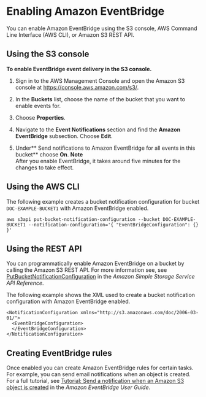 # Enabling Amazon EventBridge<a name="enable-event-notifications-eventbridge"></a>

You can enable Amazon EventBridge using the S3 console, AWS Command Line Interface \(AWS CLI\), or Amazon S3 REST API\. 

## Using the S3 console<a name="eventbridge-console"></a>

**To enable EventBridge event delivery in the S3 console\.**

1. Sign in to the AWS Management Console and open the Amazon S3 console at [https://console\.aws\.amazon\.com/s3/](https://console.aws.amazon.com/s3/)\.

1. In the **Buckets** list, choose the name of the bucket that you want to enable events for\.

1. Choose **Properties**\.

1. Navigate to the **Event Notifications** section and find the **Amazon EventBridge** subsection\. Choose **Edit**\.

1. Under** Send notifications to Amazon EventBridge for all events in this bucket** choose **On**\.
**Note**  
After you enable EventBridge, it takes around five minutes for the changes to take effect\.

## Using the AWS CLI<a name="eventbridge-cli"></a>

The following example creates a bucket notification configuration for bucket `DOC-EXAMPLE-BUCKET1` with Amazon EventBridge enabled\.

```
aws s3api put-bucket-notification-configuration --bucket DOC-EXAMPLE-BUCKET1 --notification-configuration='{ "EventBridgeConfiguration": {} }'
```

## Using the REST API<a name="eventbridge-api"></a>

You can programmatically enable Amazon EventBridge on a bucket by calling the Amazon S3 REST API\. For more information see, see [PutBucketNotificationConfiguration](https://docs.aws.amazon.com/AmazonS3/latest/API/API_PutBucketNotificationConfiguration.html) in the *Amazon Simple Storage Service API Reference*\.

The following example shows the XML used to create a bucket notification configuration with Amazon EventBridge enabled\.

```
<NotificationConfiguration xmlns="http://s3.amazonaws.com/doc/2006-03-01/">
  <EventBridgeConfiguration>
  </EventBridgeConfiguration>
</NotificationConfiguration>
```

## Creating EventBridge rules<a name="ev-tutorial"></a>

Once enabled you can create Amazon EventBridge rules for certain tasks\. For example, you can send email notifications when an object is created\. For a full tutorial, see [Tutorial: Send a notification when an Amazon S3 object is created](https://docs.aws.amazon.com/eventbridge/latest/userguide/eb-s3-object-created-tutorial.html) in the *Amazon EventBridge User Guide*\.